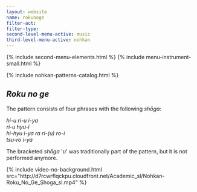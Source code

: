 ```yaml
---
layout: website
name: rokunoge
filter-act:
filter-type:
second-level-menu-active: music
third-level-menu-active: nohkan
---
```


{% include second-menu-elements.html %}
{% include menu-instrument-small.html %}

<main class="page-content">
<div class="wrapper sidebar-contents">
  <aside class="sidebar-contents__table">
    {% include nohkan-patterns-catalog.html %}
  </aside>
  <section class="sidebar-contents__section">
  <div class="text-container">
    <h2><em>Roku no ge</em></h2>
    <p>The pattern consists of four phrases with the following <em>shōga</em>:</p><p>
<em>hi-u ri-u i-ya<br>
ri-u hyu-i<br>
hi-hyu i-ya ra ri-(u) ro-i<br>
tsu-ro i-ya
</em>
</p><p>The bracketed <em>shōga</em> '<em>u</em>' was traditionally part of the pattern, but it is not performed anymore.</p>
{% include video-no-background.html
  src="http://d7rcwrflqckpu.cloudfront.net/Academic_sl/Nohkan-Roku_No_Ge_Shoga_sl.mp4"
%}
  </div>
  </section>
  </div>
</main>
